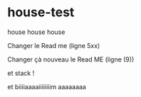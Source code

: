 ﻿# house-test
house house house


Changer le Read me (ligne 5xx)



Changer çà nouveau le Read ME (ligne (9))


et stack !

 et biiiiaaaaiiiiiiiim
aaaaaaaa

